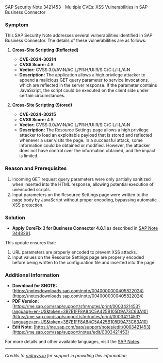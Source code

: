 SAP Security Note 3421453 - Multiple CVEs: XSS Vulnerabilities in SAP Business Connector

### **Symptom**

This SAP Security Note addresses several vulnerabilities identified in SAP Business Connector. The details of these vulnerabilities are as follows:

1. **Cross-Site Scripting (Reflected)**
   - **CVE-2024-30214**
   - **CVSS Score:** 4.8
   - **Vector:** CVSS:3.0/AV:N/AC:L/PR:H/UI:R/S:C/C:L/I:L/A:N
   - **Description:** The application allows a high privilege attacker to append a malicious GET query parameter to service invocations, which are reflected in the server response. If the parameter contains JavaScript, the script could be executed on the client side under certain circumstances.

2. **Cross-Site Scripting (Stored)**
   - **CVE-2024-30215**
   - **CVSS Score:** 4.8
   - **Vector:** CVSS:3.0/AV:N/AC:L/PR:H/UI:R/S:C/C:L/I:L/A:N
   - **Description:** The Resource Settings page allows a high privilege attacker to load an exploitable payload that is stored and reflected whenever a user visits the page. In a successful attack, some information could be obtained or modified. However, the attacker does not have control over the information obtained, and the impact is limited.

### **Reason and Prerequisites**

1. Incoming GET request query parameters were only partially sanitized when inserted into the HTML response, allowing potential execution of unencoded scripts.
2. Input parameters on the Resource Settings page were written to the page body by JavaScript without proper encoding, bypassing automatic XSS protection.

### **Solution**

- **Apply CoreFix 3 for Business Connector 4.8.1** as described in [SAP Note 3448291](https://me.sap.com/notes/3448291).

This update ensures that:
1. URL parameters are properly encoded to prevent XSS attacks.
2. Input values on the Resource Settings page are properly encoded before being written to the configuration file and inserted into the page.

### **Additional Information**

- **Download for SNOTE:** [https://notesdownloads.sap.com/note/0040000000405822024](https://notesdownloads.sap.com/note/0040000000405822024)
- **PDF Version:** [https://me.sap.com/sap/support/sfm/notes/print/0003421453?language=en-US&token=3B7E1FF8A84C5A425B105D9A73C63A10](https://me.sap.com/sap/support/sfm/notes/print/0003421453?language=en-US&token=3B7E1FF8A84C5A425B105D9A73C63A10)
- **Edit Note:** [https://me.sap.com/sap/support/notes/edit/0003421453](https://me.sap.com/sap/support/notes/edit/0003421453)

For more details and other available languages, visit the [SAP Notes](https://me.sap.com/notes/0003421453).

---

*Credits to [redrays.io](https://redrays.io) for support in providing this information.*